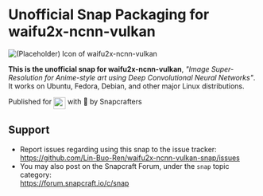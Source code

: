 # Unofficial Snap Packaging for waifu2x-ncnn-vulkan
<!--
	Use the Staticaly service for easy access to in-repo pictures:
	https://www.staticaly.com/
-->
![(Placeholder) Icon of waifu2x-ncnn-vulkan](https://cdn.staticaly.com/gh/Lin-Buo-Ren/snapcrafters-template-plus/bea3bc56/snap/gui/my-awesome-app.png "(Placeholder) Icon of waifu2x-ncnn-vulkan")

**This is the unofficial snap for waifu2x-ncnn-vulkan**, *"Image Super-Resolution for Anime-style art using Deep Convolutional Neural Networks"*. It works on Ubuntu, Fedora, Debian, and other major Linux distributions.

<!-- Uncomment and modify this when you are provided a build status badge
[![Build Status Badge of the `waifu2x-ncnn-vulkan` Snap](https://build.snapcraft.io/badge/Lin-Buo-Ren/waifu2x-ncnn-vulkan-snap.svg "Build Status of the `waifu2x-ncnn-vulkan` snap")](https://build.snapcraft.io/user/Lin-Buo-Ren/waifu2x-ncnn-vulkan-snap)
-->

<!-- Uncomment and modify this when you have a screenshot
![Screenshot of the Snapped Application](local/screenshots/screenshot.png "Screenshot of the Snapped Application")
-->

Published for <img src="http://anything.codes/slack-emoji-for-techies/emoji/tux.png" align="top" width="24" /> with 💝 by Snapcrafters

<!-- Uncomment and modify this when you have published the snap to the Snap Store
## Installation
([Don't have snapd installed?](https://snapcraft.io/docs/core/install))

### In a Terminal
    # Install the snap #
    sudo snap install --channel=edge --devmode waifu2x-ncnn-vulkan
    #sudo snap install --channel=beta waifu2x-ncnn-vulkan
    #sudo snap install waifu2x-ncnn-vulkan
    
    # Connect the snap to essential security confinement interfaces #
    ## (Proper reasoning for connecting _plug_name_) ##
    sudo snap connect waifu2x-ncnn-vulkan:_plug_name_
    
    # Connect the snap to optional security confinement interfaces #
    ## (Proper reasoning for connecting _plug_name_) ##
    sudo snap connect waifu2x-ncnn-vulkan:_plug_name_
    
    # Launch the application #
    waifu2x-ncnn-vulkan
    snap run waifu2x-ncnn-vulkan # If you have another existing installation

### The Graphical Way
[![Get it from the Snap Store](https://snapcraft.io/static/images/badges/en/snap-store-black.svg)](https://snapcraft.io/waifu2x-ncnn-vulkan)
-->

<!-- Uncomment when you have test results
## What is Working
* [A list of functionallities that are verified working]

## What is NOT Working...yet 
Check out the [issue tracker](https://github.com/Lin-Buo-Ren/waifu2x-ncnn-vulkan-snap/issues) for known issues.
-->

## Support
* Report issues regarding using this snap to the issue tracker:  
  <https://github.com/Lin-Buo-Ren/waifu2x-ncnn-vulkan-snap/issues>
* You may also post on the Snapcraft Forum, under the `snap` topic category:  
  <https://forum.snapcraft.io/c/snap>
